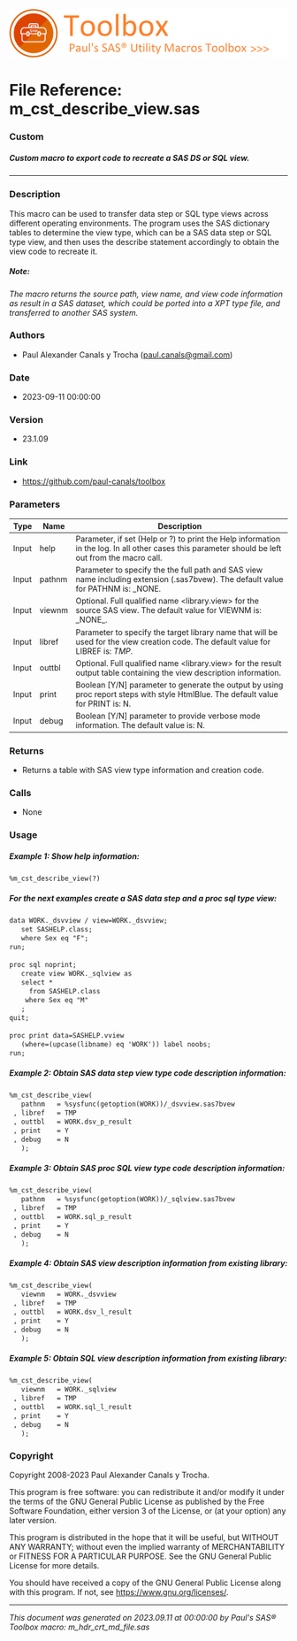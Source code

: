![../../misc/images/doc_header.png](../../misc/images/doc_header.png)
# 
# File Reference: m_cst_describe_view.sas

### Custom

##### Custom macro to export code to recreate a SAS DS or SQL view.

***

### Description
This macro can be used to transfer data step or SQL type views across different operating environments. The program uses the SAS dictionary tables to determine the view type, which can be a SAS data step or SQL type view, and then uses the describe statement accordingly to obtain the view code to recreate it.



##### *Note:*
*The macro returns the source path, view name, and view code information as result in a SAS dataset, which could be ported into a XPT type file, and transferred to another SAS system.*

### Authors
* Paul Alexander Canals y Trocha (paul.canals@gmail.com)

### Date
* 2023-09-11 00:00:00

### Version
* 23.1.09

### Link
* https://github.com/paul-canals/toolbox

### Parameters
| Type | Name | Description |
| ---- | ---- | ----------- |
| Input | help | Parameter, if set (Help or ?) to print the Help information in the log. In all other cases this parameter should be left out from the macro call. |
| Input | pathnm | Parameter to specify the the full path and SAS view name including extension (.sas7bvew). The default value for PATHNM is: _NONE. |
| Input | viewnm | Optional. Full qualified name <library.view> for the source SAS view. The default value for VIEWNM is: \_NONE\_. |
| Input | libref | Parameter to specify the target library name that will be used for the view creation code. The default value for LIBREF is: _TMP_. |
| Input | outtbl | Optional. Full qualified name <library.view> for the result output table containing the view description information. |
| Input | print | Boolean [Y/N] parameter to generate the output by using proc report steps with style HtmlBlue. The default value for PRINT is: N. |
| Input | debug | Boolean [Y/N] parameter to provide verbose mode information. The default value is: N. |

### Returns
* Returns a table with SAS view type information and creation code.

### Calls
* None

### Usage

##### Example 1: Show help information:
```sas
%m_cst_describe_view(?)
```

##### For the next examples create a SAS data step and a proc sql type view:
```sas
data WORK._dsvview / view=WORK._dsvview;
   set SASHELP.class;
   where Sex eq "F";
run;

proc sql noprint;
   create view WORK._sqlview as
   select *
     from SASHELP.class
    where Sex eq "M"
   ;
quit;

proc print data=SASHELP.vview
   (where=(upcase(libname) eq 'WORK')) label noobs;
run;
```

##### Example 2: Obtain SAS data step view type code description information:
```sas
%m_cst_describe_view(
   pathnm   = %sysfunc(getoption(WORK))/_dsvview.sas7bvew
 , libref   = TMP
 , outtbl   = WORK.dsv_p_result
 , print    = Y
 , debug    = N
   );
```

##### Example 3: Obtain SAS proc SQL view type code description information:
```sas
%m_cst_describe_view(
   pathnm   = %sysfunc(getoption(WORK))/_sqlview.sas7bvew
 , libref   = TMP
 , outtbl   = WORK.sql_p_result
 , print    = Y
 , debug    = N
   );
```

##### Example 4: Obtain SAS view description information from existing library:
```sas
%m_cst_describe_view(
   viewnm   = WORK._dsvview
 , libref   = TMP
 , outtbl   = WORK.dsv_l_result
 , print    = Y
 , debug    = N
   );
```

##### Example 5: Obtain SQL view description information from existing library:
```sas
%m_cst_describe_view(
   viewnm   = WORK._sqlview
 , libref   = TMP
 , outtbl   = WORK.sql_l_result
 , print    = Y
 , debug    = N
   );
```

### Copyright
Copyright 2008-2023 Paul Alexander Canals y Trocha. 
 
This program is free software: you can redistribute it and/or modify 
it under the terms of the GNU General Public License as published by 
the Free Software Foundation, either version 3 of the License, or 
(at your option) any later version. 
 
This program is distributed in the hope that it will be useful, 
but WITHOUT ANY WARRANTY; without even the implied warranty of 
MERCHANTABILITY or FITNESS FOR A PARTICULAR PURPOSE. See the 
GNU General Public License for more details. 
 
You should have received a copy of the GNU General Public License 
along with this program. If not, see <https://www.gnu.org/licenses/>. 


***
*This document was generated on 2023.09.11 at 00:00:00 by Paul's SAS&reg; Toolbox macro: m_hdr_crt_md_file.sas*
